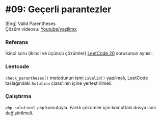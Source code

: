 # #09: Geçerli parantezler

[Eng] Valid Parentheses  
Çözüm videosu: [Youtube/yazilimx](https://youtu.be/1deW3bxwWw4)

### Referans

İkinci soru (ikinci ve üçüncü çözümler) [LeetCode 20](https://leetcode.com/problems/valid-parentheses/) sorusunun aynısı.

### Leetcode

`check_parantheses()` metodunun ismi `isValid()` yapılmalı, LeetCode taslağındaki `Solution` class'ının içine yerleştirilmeli.

### Çalıştırma

`php solution1.php` komutuyla. Farklı çözümler için komuttaki dosya ismi değiştirilmeli.
